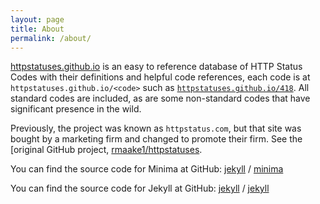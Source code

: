 ```yaml
---
layout: page
title: About
permalink: /about/
---
```


[httpstatuses.github.io](https://httpstatuses.github.io) is an easy to reference database of HTTP
Status Codes with their definitions and helpful code references, each
code is at `httpstatuses.github.io/<code>` such as
[`httpstatuses.github.io/418`](/418). All standard codes are included, as
are some non-standard codes that have significant presence in the wild.

Previously, the project was known as `httpstatus.com`, but that site was
bought by a marketing firm and changed to promote their firm.
See the [original GitHub project, [rmaake1/httpstatuses](Https://rmaake1/httpstatuses).

You can find the source code for Minima at GitHub:
[jekyll][jekyll-organization] /
[minima](https://github.com/jekyll/minima)

You can find the source code for Jekyll at GitHub:
[jekyll][jekyll-organization] /
[jekyll](https://github.com/jekyll/jekyll)

[jekyll-organization]: https://github.com/jekyll
